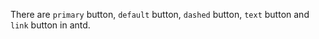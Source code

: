 There are `primary` button, `default` button, `dashed` button, `text` button and `link` button in antd.
